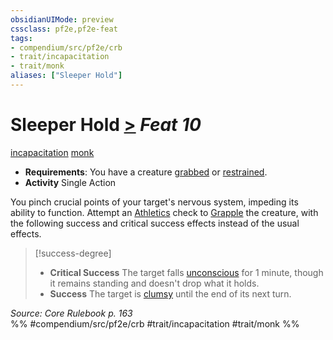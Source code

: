 ```yaml
---
obsidianUIMode: preview
cssclass: pf2e,pf2e-feat
tags:
- compendium/src/pf2e/crb
- trait/incapacitation
- trait/monk
aliases: ["Sleeper Hold"]
---
```

# Sleeper Hold  [>](/rules/core-rulebook/chapter-9-playing-the-game.md#Actions "Single Action") *Feat 10*  
[incapacitation](/rules/traits/incapacitation.md)  [monk](/rules/traits/monk.md)  

- **Requirements**: You have a creature [grabbed](/rules/conditions.md#Grabbed) or [restrained](/rules/conditions.md#Restrained).
- **Activity** Single Action

You pinch crucial points of your target's nervous system, impeding its ability to function. Attempt an [Athletics](/compendium/skills.md#Athletics) check to [Grapple](/rules/actions/grapple.md) the creature, with the following success and critical success effects instead of the usual effects.

> [!success-degree] 
> - **Critical Success** The target falls [unconscious](/rules/conditions.md#Unconscious) for 1 minute, though it remains standing and doesn't drop what it holds.
> - **Success** The target is [clumsy](/rules/conditions.md#Clumsy) until the end of its next turn.

*Source: Core Rulebook p. 163*  
%% #compendium/src/pf2e/crb #trait/incapacitation #trait/monk %%
